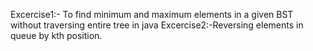 Excercise1:- To find minimum and maximum elements in a given BST without traversing entire tree in java
Excercise2:-Reversing elements in queue by kth position.
